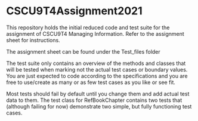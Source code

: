 # CSCU9T4Assignment2021
This repository holds the initial reduced code and test suite for the assignment of CSCU9T4 Managing Information. Refer to the assignment sheet for instructions.

The assignment sheet can be found under the Test_files folder

The test suite only contains an overview of the methods and classes that will be tested when marking not the actual test cases or boundary values. You are just expected to code according to the specifications and you are free to use/create as many or as few test cases as you like or see fit.

Most tests should fail by default until you change them and add actual test data to them.
The test class for RefBookChapter contains two tests that (although failing for now) demonstrate two simple, but fully functioning test cases.

